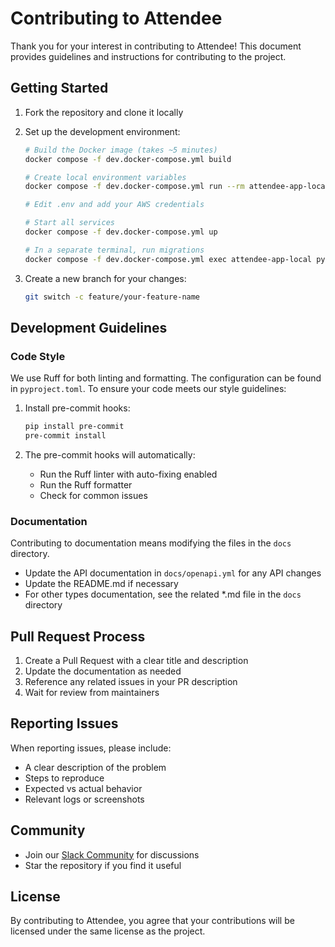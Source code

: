 # Contributing to Attendee

Thank you for your interest in contributing to Attendee! This document provides guidelines and instructions for contributing to the project.

## Getting Started

1. Fork the repository and clone it locally
2. Set up the development environment:
   ```bash
   # Build the Docker image (takes ~5 minutes)
   docker compose -f dev.docker-compose.yml build
   
   # Create local environment variables
   docker compose -f dev.docker-compose.yml run --rm attendee-app-local python init_env.py > .env
   
   # Edit .env and add your AWS credentials
   
   # Start all services
   docker compose -f dev.docker-compose.yml up
   
   # In a separate terminal, run migrations
   docker compose -f dev.docker-compose.yml exec attendee-app-local python manage.py migrate
   ```

3. Create a new branch for your changes:
   ```bash
   git switch -c feature/your-feature-name
   ```

## Development Guidelines

### Code Style

We use Ruff for both linting and formatting. The configuration can be found in `pyproject.toml`. To ensure your code meets our style guidelines:

1. Install pre-commit hooks:
   ```bash
   pip install pre-commit
   pre-commit install
   ```

2. The pre-commit hooks will automatically:
   - Run the Ruff linter with auto-fixing enabled
   - Run the Ruff formatter
   - Check for common issues


### Documentation

Contributing to documentation means modifying the files in the `docs` directory.

- Update the API documentation in `docs/openapi.yml` for any API changes
- Update the README.md if necessary
- For other types documentation, see the related *.md file in the `docs` directory

## Pull Request Process

1. Create a Pull Request with a clear title and description
2. Update the documentation as needed
3. Reference any related issues in your PR description
4. Wait for review from maintainers

## Reporting Issues

When reporting issues, please include:

- A clear description of the problem
- Steps to reproduce
- Expected vs actual behavior
- Relevant logs or screenshots

## Community

- Join our [Slack Community](https://join.slack.com/t/attendeecommu-rff8300/shared_invite/zt-2uhpam6p2-ZzLAoVrljbL2UEjqdSHrgQ) for discussions
- Star the repository if you find it useful

## License

By contributing to Attendee, you agree that your contributions will be licensed under the same license as the project.
